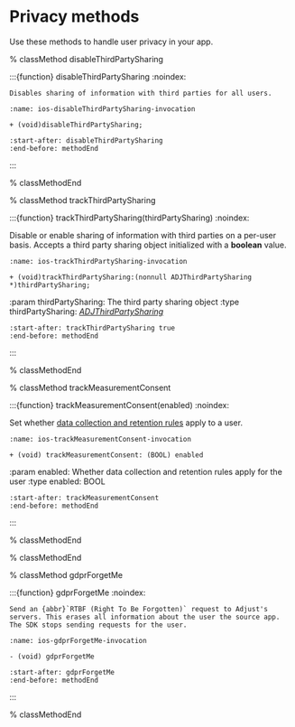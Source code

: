 # Privacy methods

Use these methods to handle user privacy in your app.

% classMethod disableThirdPartySharing

:::{function} disableThirdPartySharing
:noindex:

```{versionadded} v4.19.0
Disables sharing of information with third parties for all users.
```

```{code-block} objc
:name: ios-disableThirdPartySharing-invocation

+ (void)disableThirdPartySharing;
```

```{include} /ios/fragments/Adjust.md
:start-after: disableThirdPartySharing
:end-before: methodEnd
```

:::

% classMethodEnd

% classMethod trackThirdPartySharing

:::{function} trackThirdPartySharing(thirdPartySharing)
:noindex:

Disable or enable sharing of information with third parties on a per-user basis. Accepts a third party sharing object initialized with a **boolean** value.

```{code-block} objc
:name: ios-trackThirdPartySharing-invocation

+ (void)trackThirdPartySharing:(nonnull ADJThirdPartySharing *)thirdPartySharing;
```

:param thirdPartySharing: The third party sharing object
:type thirdPartySharing: [*ADJThirdPartySharing*]()

```{include} /ios/fragments/Adjust.md
:start-after: trackThirdPartySharing true
:end-before: methodEnd
```

:::

% classMethodEnd

% classMethod trackMeasurementConsent

:::{function} trackMeasurementConsent(enabled)
:noindex:

Set whether [data collection and retention rules](https://help.adjust.com/en/article/manage-data-collection-and-retention) apply to a user.

```{code-block} objc
:name: ios-trackMeasurementConsent-invocation

+ (void) trackMeasurementConsent: (BOOL) enabled
```

:param enabled: Whether data collection and retention rules apply for the user
:type enabled: BOOL

```{include} /ios/fragments/Adjust.md
:start-after: trackMeasurementConsent
:end-before: methodEnd
```

:::

% classMethodEnd

% classMethodEnd

% classMethod gdprForgetMe

:::{function} gdprForgetMe
:noindex:

```{versionadded} v4.13.0
Send an {abbr}`RTBF (Right To Be Forgotten)` request to Adjust's servers. This erases all information about the user the source app. The SDK stops sending requests for the user.
```

```{code-block} objc
:name: ios-gdprForgetMe-invocation

- (void) gdprForgetMe
```

```{include} /ios/fragments/Adjust.md
:start-after: gdprForgetMe
:end-before: methodEnd
```

:::

% classMethodEnd
